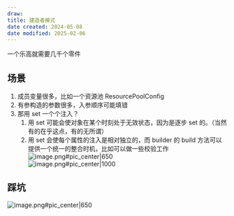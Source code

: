 ```yaml
---
draw:
title: 建造者模式
date created: 2024-05-08
date modified: 2025-02-06
---
```


一个乐高就需要几千个零件

<!-- more -->

## 场景

1. 成员变量很多，比如一个资源池 ResourcePoolConfig
2. 有参构造的参数很多，入参顺序可能填错
3. 那用 set 一个个注入？
	1. 用 set 可能会使对象在某个时刻处于无效状态，因为是逐步 set 的。（当然有的在乎这点，有的无所谓）
	2. 用 set 会使每个属性的注入是相对独立的，而 builder 的 build 方法可以提供一个统一的整合时机，比如可以做一些校验工作  
![image.png#pic_center|650](https://imagehosting4picgo.oss-cn-beijing.aliyuncs.com/imagehosting/fix-dir%2Fpicgo%2Fpicgo-clipboard-images%2F2024%2F05%2F12%2F00-36-40-34dbe56030337030081f2debc17bc723-20240512003639-0dabce.png)  
![image.png#pic_center|1000](https://imagehosting4picgo.oss-cn-beijing.aliyuncs.com/imagehosting/fix-dir%2Fpicgo%2Fpicgo-clipboard-images%2F2024%2F05%2F23%2F15-52-21-6bef004b0f4bb87cf7bf61832c233fd7-20240523155221-c96f19.png)

## 踩坑

![image.png#pic_center|650](https://imagehosting4picgo.oss-cn-beijing.aliyuncs.com/imagehosting/fix-dir%2Fpicgo%2Fpicgo-clipboard-images%2F2024%2F06%2F18%2F23-01-22-5d0e4e63dbe28d7217c706b90f4db2ee-20240618230121-0905f3.png)
